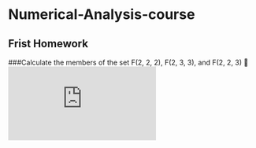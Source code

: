 # Numerical-Analysis-course




## Frist Homework
###Calculate the members of the set F(2, 2, 2), F(2, 3, 3), and F(2, 2, 3)
🔗 ![CODE](https://github.com/parvvaresh/-Numerical-Analysis/blob/main/HW1/main.py)




